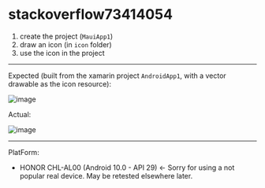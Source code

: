 # stackoverflow73414054

1. create the project (`MauiApp1`)
2. draw an icon (in `icon` folder)
3. use the icon in the project

---

Expected (built from the xamarin project `AndroidApp1`, with a vector drawable as the icon resource):

![image](https://user-images.githubusercontent.com/18749772/187069054-409e6b92-742a-44ba-8bf3-1f4a947732b7.png)

Actual:

![image](https://user-images.githubusercontent.com/18749772/187069068-55e0a147-d96b-42ac-8bac-ec91b3a9bd24.png)

---

PlatForm:

- HONOR CHL-AL00 (Android 10.0 - API 29) <- Sorry for using a not popular real device. May be retested elsewhere later.
